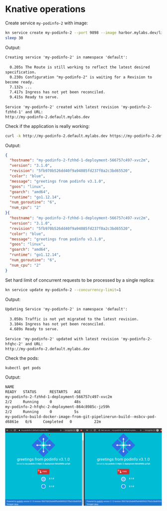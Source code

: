 # Knative operations

Create service `my-podinfo-2` with image:

```bash
kn service create my-podinfo-2 --port 9898 --image harbor.mylabs.dev/library/my-podinfo:3.1.0
sleep 30
```

Output:

```text
Creating service 'my-podinfo-2' in namespace 'default':

  0.205s The Route is still working to reflect the latest desired specification.
  0.230s Configuration "my-podinfo-2" is waiting for a Revision to become ready.
  7.132s ...
  7.417s Ingress has not yet been reconciled.
  9.415s Ready to serve.

Service 'my-podinfo-2' created with latest revision 'my-podinfo-2-fzhhd-1' and URL:
http://my-podinfo-2.default.mylabs.dev
```

Check if the application is really working:

```bash
curl -k http://my-podinfo-2.default.mylabs.dev https://my-podinfo-2.default.mylabs.dev
```

Output:

```json
{
  "hostname": "my-podinfo-2-fzhhd-1-deployment-566757c497-xvc2m",
  "version": "3.1.0",
  "revision": "5fb970b526dd40f9a94085fd237f0a2c3bd65520",
  "color": "blue",
  "message": "greetings from podinfo v3.1.0",
  "goos": "linux",
  "goarch": "amd64",
  "runtime": "go1.12.14",
  "num_goroutine": "6",
  "num_cpu": "2"
}{
  "hostname": "my-podinfo-2-fzhhd-1-deployment-566757c497-xvc2m",
  "version": "3.1.0",
  "revision": "5fb970b526dd40f9a94085fd237f0a2c3bd65520",
  "color": "blue",
  "message": "greetings from podinfo v3.1.0",
  "goos": "linux",
  "goarch": "amd64",
  "runtime": "go1.12.14",
  "num_goroutine": "6",
  "num_cpu": "2"
}
```

Set hard limit of concurrent requests to be processed by a single replica:

```bash
kn service update my-podinfo-2 --concurrency-limit=1
```

Output:

```text
Updating Service 'my-podinfo-2' in namespace 'default':

  3.050s Traffic is not yet migrated to the latest revision.
  3.104s Ingress has not yet been reconciled.
  4.689s Ready to serve.

Service 'my-podinfo-2' updated with latest revision 'my-podinfo-2-hfqhc-2' and URL:
http://my-podinfo-2.default.mylabs.dev
```

Check the pods:

```bash
kubectl get pods
```

Output:

```text
NAME                                                                         READY   STATUS      RESTARTS   AGE
my-podinfo-2-fzhhd-1-deployment-566757c497-xvc2m                             2/2     Running     0          48s
my-podinfo-2-hfqhc-2-deployment-864c8985c-jz59h                              2/2     Running     0          5s
my-podinfo-build-docker-image-from-git-pipelinerun-build--msbcv-pod-d6861e   0/6     Completed   0          22m
```

![podinfo - http/https](./podinfo_http_https.png "podinfo - http/https")
